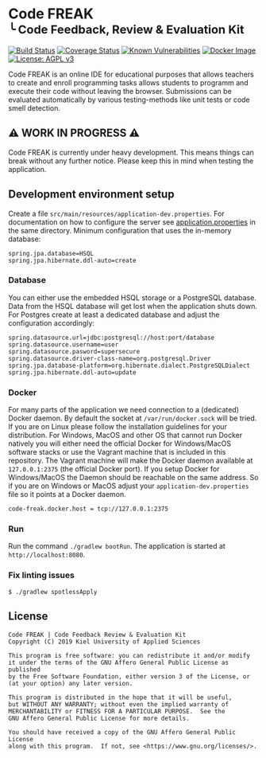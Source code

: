 Code FREAK<br><small>╰ Code Feedback, Review & Evaluation Kit</small>
======

[![Build Status](https://travis-ci.com/code-freak/code-freak.svg?branch=master)](https://travis-ci.com/code-freak/code-freak)
[![Coverage Status](https://coveralls.io/repos/github/code-freak/code-freak/badge.svg?branch=master)](https://coveralls.io/github/code-freak/code-freak?branch=master)
[![Known Vulnerabilities](https://snyk.io/test/github/code-freak/code-freak/badge.svg?targetFile=build.gradle)](https://snyk.io/test/github/code-freak/code-freak?targetFile=build.gradle)
[![Docker Image](https://img.shields.io/docker/cloud/build/cfreak/code-freak.svg)](https://hub.docker.com/r/cfreak/code-freak)
[![License: AGPL v3](https://img.shields.io/badge/License-AGPL%20v3-informational.svg)](https://www.gnu.org/licenses/agpl-3.0)

Code FREAK is an online IDE for educational purposes that allows teachers to create and enroll programming tasks
allows students to programm and execute their code without leaving the browser. Submissions can be evaluated
automatically by various testing-methods like unit tests or code smell detection.

## ⚠️ WORK IN PROGRESS ⚠️
Code FREAK is currently under heavy development. This means things can break without any further notice.
Please keep this in mind when testing the application.

## Development environment setup
Create a file `src/main/resources/application-dev.properties`. For documentation on how to configure the
server see [application.properties](https://github.com/code-freak/code-freak/blob/master/src/main/resources/application.properties)
in the same directory. Minimum configuration that uses the in-memory database:
```properties
spring.jpa.database=HSQL
spring.jpa.hibernate.ddl-auto=create
```

### Database
You can either use the embedded HSQL storage or a PostgreSQL database. Data from the HSQL database will get lost when
the application shuts down. For Postgres create at least a dedicated database and adjust the configuration accordingly:
```properties
spring.datasource.url=jdbc:postgresql://host:port/database
spring.datasource.username=user
spring.datasource.pasword=supersecure
spring.datasource.driver-class-name=org.postgresql.Driver
spring.jpa.database-platform=org.hibernate.dialect.PostgreSQLDialect
spring.jpa.hibernate.ddl-auto=update
```

### Docker
For many parts of the application we need connection to a (dedicated) Docker daemon. By default the socket at
`/var/run/docker.sock` will be tried. If you are on Linux please follow the installation guidelines for your distribution.
For Windows, MacOS and other OS that cannot run Docker natively you will either need the official Docker for Windows/MacOS
software stacks or use the Vagrant machine that is included in this repository. The Vagrant machine will make the Docker
daemon available at `127.0.0.1:2375` (the official Docker port). If you setup Docker for Windows/MacOS the Daemon should
be reachable on the same address. So if you are on Windows or MacOS adjust your `application-dev.properties` file so it points
at a Docker daemon.
```properties
code-freak.docker.host = tcp://127.0.0.1:2375
```

### Run
Run the command `./gradlew bootRun`. The application is started at `http://localhost:8080`.

### Fix linting issues
```console
$ ./gradlew spotlessApply
```

## License
    Code FREAK | Code Feedback Review & Evaluation Kit
    Copyright (C) 2019 Kiel University of Applied Sciences
    
    This program is free software: you can redistribute it and/or modify
    it under the terms of the GNU Affero General Public License as published
    by the Free Software Foundation, either version 3 of the License, or
    (at your option) any later version.
    
    This program is distributed in the hope that it will be useful,
    but WITHOUT ANY WARRANTY; without even the implied warranty of
    MERCHANTABILITY or FITNESS FOR A PARTICULAR PURPOSE.  See the
    GNU Affero General Public License for more details.
    
    You should have received a copy of the GNU Affero General Public License
    along with this program.  If not, see <https://www.gnu.org/licenses/>.
